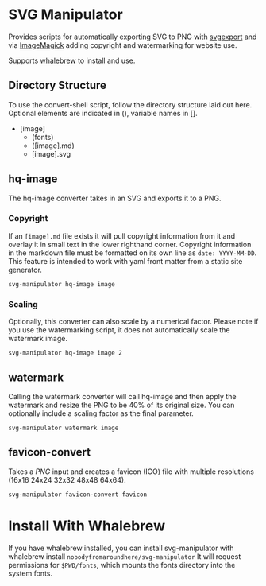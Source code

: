 # SVG Manipulator

Provides scripts for automatically exporting SVG to PNG with [svgexport](https://github.com/shakiba/svgexport) and via [ImageMagick](http://www.imagemagick.org/script/index.php) adding copyright and watermarking for website use.

Supports [whalebrew](https://github.com/bfirsh/whalebrew) to install and use.

## Directory Structure

To use the convert-shell script, follow the directory structure laid out here. Optional elements are indicated in (), variable names in [].

- [image]
  - (fonts)
  - ([image].md)
  - [image].svg

## hq-image

The hq-image converter takes in an SVG and exports it to a PNG.

### Copyright

If an `[image].md` file exists it will pull copyright information from it and overlay it in small text in the lower righthand corner. Copyright information in the markdown file must be formatted on its own line as `date: YYYY-MM-DD`. This feature is intended to work with yaml front matter from a static site generator.

`svg-manipulator hq-image image`

### Scaling

Optionally, this converter can also scale by a numerical factor. Please note if you use the watermarking script, it does not automatically scale the watermark image.

`svg-manipulator hq-image image 2`

## watermark

Calling the watermark converter will call hq-image and then apply the watermark and resize the PNG to be 40% of its original size. You can optionally include a scaling factor as the final parameter.

`svg-manipulator watermark image`

## favicon-convert

Takes a *PNG* input and creates a favicon (ICO) file with multiple resolutions (16x16 24x24 32x32 48x48 64x64).

`svg-manipulator favicon-convert favicon`

# Install With Whalebrew

If you have whalebrew installed, you can install svg-manipulator with whalebrew install `nobodyfromaroundhere/svg-manipulator`
It will request permissions for `$PWD/fonts`, which mounts the fonts directory into the system fonts.